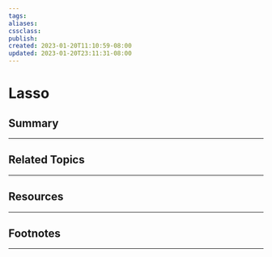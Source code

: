```yaml
---
tags:
aliases:
cssclass:
publish:
created: 2023-01-20T11:10:59-08:00
updated: 2023-01-20T23:11:31-08:00
---
```

# Lasso

## Summary

---

## Related Topics

---

## Resources

---

## Footnotes

---